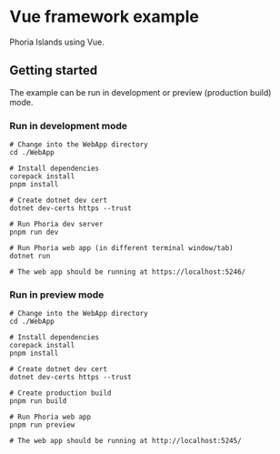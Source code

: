 # Vue framework example

Phoria Islands using Vue.

## Getting started

The example can be run in development or preview (production build) mode.

### Run in development mode

```shell
# Change into the WebApp directory
cd ./WebApp

# Install dependencies
corepack install
pnpm install

# Create dotnet dev cert
dotnet dev-certs https --trust

# Run Phoria dev server
pnpm run dev

# Run Phoria web app (in different terminal window/tab)
dotnet run

# The web app should be running at https://localhost:5246/
```

### Run in preview mode

```shell
# Change into the WebApp directory
cd ./WebApp

# Install dependencies
corepack install
pnpm install

# Create dotnet dev cert
dotnet dev-certs https --trust

# Create production build
pnpm run build

# Run Phoria web app
pnpm run preview

# The web app should be running at http://localhost:5245/
```
